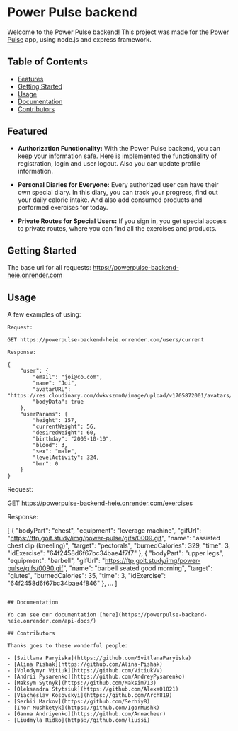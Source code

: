 # Power Pulse backend

Welcome to the Power Pulse backend! This project was made for the [Power Pulse](https://arch819.github.io/project-PowerTeam-front/welcome) app, using node.js and express framework.

## Table of Contents

- [Features](#features)
- [Getting Started](#getting-started)
- [Usage](#usage)
- [Documentation](#documentation)
- [Contributors](#contributors)

## Featured

- **Authorization Functionality:** With the Power Pulse backend, you can keep your information safe. Here is implemented the functionality of registration, login and user logout. Also you can update profile information.

- **Personal Diaries for Everyone:** Every authorized user can have their own special diary. In this diary, you can track your progress, find out your daily calorie intake. And also add consumed products and performed exercises for today.

- **Private Routes for Special Users:** If you sign in, you get special access to private routes, where you can find all the exercises and products.

## Getting Started

The base url for all requests: https://powerpulse-backend-heie.onrender.com

## Usage

A few examples of using:

```
Request:

GET https://powerpulse-backend-heie.onrender.com/users/current

Response:

{
    "user": {
        "email": "joi@co.com",
        "name": "Joi",
        "avatarURL": "https://res.cloudinary.com/dwkvsznn0/image/upload/v1705872001/avatars/65ad89955752febd5bd565f9.jpg",
        "bodyData": true
    },
    "userParams": {
        "height": 157,
        "currentWeight": 56,
        "desiredWeight": 60,
        "birthday": "2005-10-10",
        "blood": 3,
        "sex": "male",
        "levelActivity": 324,
        "bmr": 0
    }
}

```

Request:

GET https://powerpulse-backend-heie.onrender.com/exercises

Response:

[
{
"bodyPart": "chest",
"equipment": "leverage machine",
"gifUrl": "https://ftp.goit.study/img/power-pulse/gifs/0009.gif",
"name": "assisted chest dip (kneeling)",
"target": "pectorals",
"burnedCalories": 329,
"time": 3,
"idExercise": "64f2458d6f67bc34bae4f7f7"
},
{
"bodyPart": "upper legs",
"equipment": "barbell",
"gifUrl": "https://ftp.goit.study/img/power-pulse/gifs/0090.gif",
"name": "barbell seated good morning",
"target": "glutes",
"burnedCalories": 35,
"time": 3,
"idExercise": "64f2458d6f67bc34bae4f846"
},
...
]

```

## Documentation

Yo can see our documentation [here](https://powerpulse-backend-heie.onrender.com/api-docs/)

## Contributors

Thanks goes to these wonderful people:

- [Svitlana Paryiska](https://github.com/SvitlanaParyiska)
- [Alina Pishak](https://github.com/Alina-Pishak)
- [Volodymyr Vitiuk](https://github.com/VitiukVV)
- [Andrii Pysarenko](https://github.com/AndreyPysarenko)
- [Maksym Sytnyk](https://github.com/Maksim713)
- [Oleksandra Stytsiuk](https://github.com/Alexa01821)
- [Viacheslav Kosovskyi](https://github.com/Arch819)
- [Serhii Markov](https://github.com/Serhiy8)
- [Ihor Mushketyk](https://github.com/IgorMushk)
- [Ganna Andriyenko](https://github.com/Annacheer)
- [Liudmyla Ridko](https://github.com/liussi)
```
